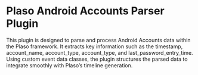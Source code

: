 # Plaso Android Accounts Parser Plugin

This plugin is designed to parse and process Android Accounts  data within the Plaso framework. It extracts key information such as the timestamp, account_name, account_type, account_type, and last_password_entry_time. Using custom event data classes, the plugin structures the parsed data to integrate smoothly with Plaso’s timeline generation.
